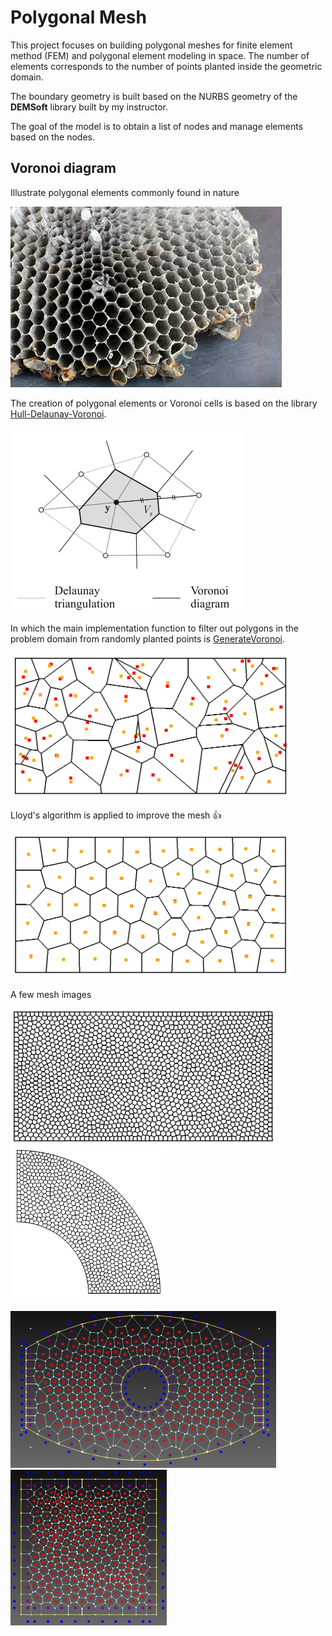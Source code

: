 # Polygonal Mesh
This project focuses on building polygonal meshes for finite element method (FEM) and polygonal element modeling in space. The number of elements corresponds to the number of points planted inside the geometric domain.

The boundary geometry is built based on the NURBS geometry of the **DEMSoft** library built by my instructor.

The goal of the model is to obtain a list of nodes and manage elements based on the nodes.

## Voronoi diagram

Illustrate polygonal elements commonly found in nature

![Natural Voronoi](fig/hexagonal.jpg)

The creation of polygonal elements or Voronoi cells is based on the library [Hull-Delaunay-Voronoi](https://github.com/Scrawk/Hull-Delaunay-Voronoi).


![voro](fig/voronoi.png) 

In which the main implementation function to filter out polygons in the problem domain from randomly planted points is [GenerateVoronoi](https://github.com/Thanh442002/VoronoiMeshForFEA/blob/29f5e425a10c2549837c27a40b05c3c5baef7018/PolygonalMesher.cs#L1103). 

<img src="fig/voronoi_noloop.png" width="450"/>

Lloyd's algorithm is applied to improve the mesh :thumbsup:

<img src="fig/voronoi_loop50.png" width="450"/> 

A few mesh images

<img src="fig/mesh1700.png" width="425"/> <img src="fig/800mesh.png" width="250"/> 

<img src="fig/1.png" width="425"/> <img src="fig/2.png" width="250"/> 
